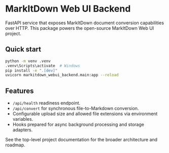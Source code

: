 # MarkItDown Web UI Backend

FastAPI service that exposes MarkItDown document conversion capabilities over HTTP. This package powers the open-source MarkItDown Web UI project.

## Quick start

```bash
python -m venv .venv
.venv\Scripts\activate  # Windows
pip install -e ".[dev]"
uvicorn markitdown_webui_backend.main:app --reload
```

## Features
- `/api/health` readiness endpoint.
- `/api/convert` for synchronous file-to-Markdown conversion.
- Configurable upload size and allowed file extensions via environment variables.
- Hooks prepared for async background processing and storage adapters.

See the top-level project documentation for the broader architecture and roadmap.
